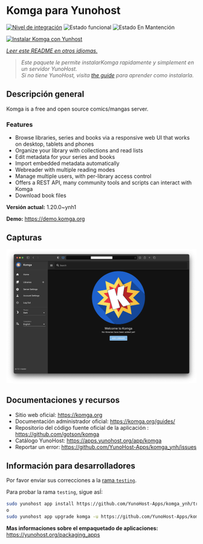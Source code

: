 <!--
Este archivo README esta generado automaticamente<https://github.com/YunoHost/apps/tree/master/tools/readme_generator>
No se debe editar a mano.
-->

# Komga para Yunohost

[![Nivel de integración](https://apps.yunohost.org/badge/integration/komga)](https://ci-apps.yunohost.org/ci/apps/komga/)
![Estado funcional](https://apps.yunohost.org/badge/state/komga)
![Estado En Mantención](https://apps.yunohost.org/badge/maintained/komga)

[![Instalar Komga con Yunhost](https://install-app.yunohost.org/install-with-yunohost.svg)](https://install-app.yunohost.org/?app=komga)

*[Leer este README en otros idiomas.](./ALL_README.md)*

> *Este paquete le permite instalarKomga rapidamente y simplement en un servidor YunoHost.*  
> *Si no tiene YunoHost, visita [the guide](https://yunohost.org/install) para aprender como instalarla.*

## Descripción general

Komga is a free and open source comics/mangas server.

### Features

- Browse libraries, series and books via a responsive web UI that works on desktop, tablets and phones
- Organize your library with collections and read lists
- Edit metadata for your series and books
- Import embedded metadata automatically
- Webreader with multiple reading modes
- Manage multiple users, with per-library access control
- Offers a REST API, many community tools and scripts can interact with Komga
- Download book files


**Versión actual:** 1.20.0~ynh1

**Demo:** <https://demo.komga.org>

## Capturas

![Captura de Komga](./doc/screenshots/home.png)

## Documentaciones y recursos

- Sitio web oficial: <https://komga.org>
- Documentación administrador oficial: <https://komga.org/guides/>
- Repositorio del código fuente oficial de la aplicación : <https://github.com/gotson/komga>
- Catálogo YunoHost: <https://apps.yunohost.org/app/komga>
- Reportar un error: <https://github.com/YunoHost-Apps/komga_ynh/issues>

## Información para desarrolladores

Por favor enviar sus correcciones a la [rama `testing`](https://github.com/YunoHost-Apps/komga_ynh/tree/testing).

Para probar la rama `testing`, sigue asÍ:

```bash
sudo yunohost app install https://github.com/YunoHost-Apps/komga_ynh/tree/testing --debug
o
sudo yunohost app upgrade komga -u https://github.com/YunoHost-Apps/komga_ynh/tree/testing --debug
```

**Mas informaciones sobre el empaquetado de aplicaciones:** <https://yunohost.org/packaging_apps>

